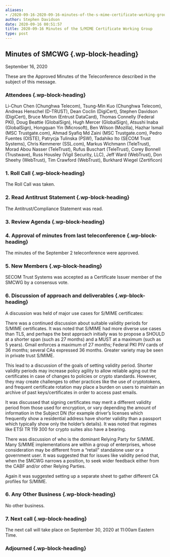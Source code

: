 ```yaml
---
aliases:
- /2020-09-16-2020-09-16-minutes-of-the-s-mime-certificate-working-group/
author: Stephen Davidson
date: 2020-09-16 00:51:57
title: 2020-09-16 Minutes of the S/MIME Certificate Working Group
type: post
---
```


## Minutes of SMCWG {.wp-block-heading}

September 16, 2020

These are the Approved Minutes of the Teleconference described in the subject of this message.

### Attendees {.wp-block-heading}

Li-Chun Chen (Chunghwa Telecom), Tsung-Min Kuo (Chunghwa Telecom), Andreas Henschel (D-TRUST), Dean Coclin (DigiCert), Stephen Davidson (DigiCert), Bruce Morton (Entrust DataCard), Thomas Connelly (Federal PKI), Doug Beattie (GlobalSign), Hugh Mercer (GlobalSign), Atsushi Inaba (GlobalSign), Hongquan Yin (Microsoft), Ben Wilson (Mozilla), Hazhar Ismail (MSC Trustgate.com), Ahmad Syafiq Md Zaini (MSC Trustgate.com), Pedro Fuentes (OISTE), Patrycja Tulinska (PSW), Tadahiko Ito (SECOM Trust Systems), Chris Kemmerer (SSL.com), Markus Wichmann (TeleTrust), Morad Abou Nasser (TeleTrust), Rufus Buschart (TeleTrust), Corey Bonnell (Trustwave), Russ Housley (Vigil Security, LLC), Jeff Ward (WebTrust), Don Sheehy (WebTrust), Tim Crawford (WebTrust), Burkhard Wiegel (Zertificon)

### 1. Roll Call {.wp-block-heading}

The Roll Call was taken.

### 2. Read Antitrust Statement {.wp-block-heading}

The Antitrust/Compliance Statement was read.

### 3. Review Agenda {.wp-block-heading}

### 4. Approval of minutes from last teleconference {.wp-block-heading}

The minutes of the September 2 teleconference were approved.

### 5. New Members {.wp-block-heading}

SECOM Trust Systems was accepted as a Certificate Issuer member of the SMCWG by a consensus vote.

### 6. Discussion of approach and deliverables {.wp-block-heading}

A discussion was held of major use cases for S/MIME certificates:

There was a continued discussion about suitable validity periods for S/MIME certificates. It was noted that S/MIME had more diverse use cases than TLS, and perhaps the best approach initially was to propose a SHOULD at a shorter span (such as 27 months) and a MUST at a maximum (such as 5 years). Gmail enforces a maximum of 27 months; Federal PKI PIV cards of 36 months; several CAs expressed 36 months. Greater variety may be seen in private trust S/MIME.

This lead to a discussion of the goals of setting validity period. Shorter validity periods may increase policy agility to allow reliable aging out the certificates in case of changes to policies or crypto standards. However, they may create challenges to other practices like the use of cryptotokens, and frequent certificate rotation may place a burden on users to maintain an archive of past keys/certificates in order to access past emails.

It was discussed that signing certificates may merit a different validity period from those used for encryption, or vary depending the amount of information in the Subject DN (for example driver’s licenses which frequently show a residential address have shorter validity than a passport which typically show only the holder’s details). It was noted that regimes like ETSI TR 119 300 for crypto suites also have a bearing.

There was discussion of who is the dominant Relying Party for S/MIME. Many S/MIME implementations are within a group of enterprises, whose consideration may be different from a “retail” standalone user or a government user. It was suggested that for issues like validity period that, when the SMCWG narrows a position, to seek wider feedback either from the CABF and/or other Relying Parties.

Again it was suggested setting up a separate sheet to gather different CA profiles for S/MIME.

### 6. Any Other Business {.wp-block-heading}

No other business.

### 7. Next call {.wp-block-heading}

The next call will take place on September 30, 2020 at 11:00am Eastern Time.

### Adjourned {.wp-block-heading}